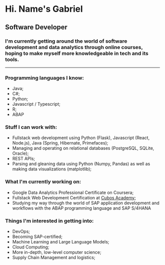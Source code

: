 # Hi. Name's Gabriel
## Software Developer

### I'm currently getting around the world of software development and data analytics through online courses, hoping to make myself more knowledgeable in tech and its tools.

---

### Programming languages I know:
- Java;
- C#;
- Python;
- Javascript / Typescript;
- R;
- ABAP

### Stuff I can work with:
- Fullstack web development using Python (Flask), Javascript (React, Node.js), Java (Spring, Hibernate, Primefaces);
- Managing and operating on relational databases (PostgreSQL, SQLite, Oracle);
- REST APIs;
- Parsing and gleaning data using Python (Numpy, Pandas) as well as making data visualizations (matplotlib);

### What I'm currently working on:
- Google Data Analytics Professional Certificate on Coursera;
- Fullstack Web Development Certification at [Cubos Academy](https://cubos.academy);
- Studying my way through the world of SAP application development and workflows with the ABAP programming language and SAP S/4HANA

### Things I'm interested in getting into:
- DevOps;
- Becoming SAP-certified;
- Machine Learning and Large Language Models;
- Cloud Computing;
- More in-depth, low-level computer science;
- Supply Chain Management and logistics;


<!--
**gsaviop/gsaviop** is a ✨ _special_ ✨ repository because its `README.md` (this file) appears on your GitHub profile.

Here are some ideas to get you started:

- 🔭 I’m currently working on ...
- 🌱 I’m currently learning ...
- 👯 I’m looking to collaborate on ...
- 🤔 I’m looking for help with ...
- 💬 Ask me about ...
- 📫 How to reach me: ...
- 😄 Pronouns: ...
- ⚡ Fun fact: ...
-->
